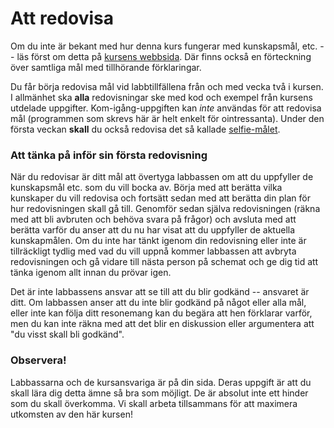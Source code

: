 Att redovisa
============

Om du inte är bekant med hur denna kurs fungerar med kunskapsmål,
etc. -- läs först om detta på
[kursens webbsida](http://wrigstad.com/ioopm/about.php#redovisa).
Där finns också en förteckning över samtliga mål med tillhörande
förklaringar.

Du får börja redovisa mål vid labbtillfällena från och med vecka
två i kursen. I allmänhet ska **alla** redovisningar ske med
kod och exempel från kursens utdelade uppgifter. Kom-igång-uppgiften
kan *inte* användas för att redovisa mål (programmen som skrevs här
är helt enkelt för ointressanta). Under den första veckan **skall** 
du också redovisa det så kallade [selfie-målet](http://auportal.herokuapp.com/achievements/63).

### Att tänka på inför sin första redovisning

När du redovisar är ditt mål att övertyga labbassen om att du
uppfyller de kunskapsmål etc. som du vill bocka av. Börja med att
berätta vilka kunskaper du vill redovisa och fortsätt sedan med
att berätta din plan för hur redovisningen skall gå till. Genomför
sedan själva redovisningen (räkna med att bli avbruten och behöva
svara på frågor) och avsluta med att berätta varför du anser att
du nu har visat att du uppfyller de aktuella kunskapmålen. Om du
inte har tänkt igenom din redovisning eller inte är tillräckligt
tydlig med vad du vill uppnå kommer labbassen att avbryta
redovisningen och gå vidare till nästa person på schemat och ge
dig tid att tänka igenom allt innan du prövar igen.

Det är inte labbassens ansvar att se till att du blir godkänd --
ansvaret är ditt. Om labbassen anser att du inte blir godkänd på
något eller alla mål, eller inte kan följa ditt resonemang kan du
begära att hen förklarar varför, men du kan inte räkna med att det
blir en diskussion eller argumentera att "du visst skall bli
godkänd".

### Observera!

Labbassarna och de kursansvariga är på din sida. Deras uppgift är
att du skall lära dig detta ämne så bra som möjligt. De är absolut
inte ett hinder som du skall överkomma. Vi skall arbeta
tillsammans för att maximera utkomsten av den här kursen!
